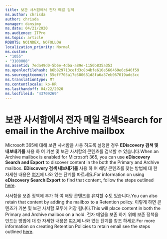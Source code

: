 ```yaml
---
title: 보관 사서함에서 전자 메일 검색
ms.author: chrisda
author: chrisda
manager: dansimp
ms.date: 04/21/2020
ms.audience: ITPro
ms.topic: article
ROBOTS: NOINDEX, NOFOLLOW
localization_priority: Normal
ms.custom:
- "1055"
- "3100008"
ms.assetid: 7eda49d0-5b6e-4dba-a89e-1150b835a353
ms.openlocfilehash: b6b829713cefd3c8b4bfe610e560469e6c646f59
ms.sourcegitcommit: 55eff703a17e500681d8fa6a87eb067019ade3cc
ms.translationtype: MT
ms.contentlocale: ko-KR
ms.lasthandoff: 04/22/2020
ms.locfileid: "43709269"
---
```

# <a name="search-for-email-in-the-archive-mailbox"></a><span data-ttu-id="04caa-102">보관 사서함에서 전자 메일 검색</span><span class="sxs-lookup"><span data-stu-id="04caa-102">Search for email in the Archive mailbox</span></span>

<span data-ttu-id="04caa-103">Microsoft 365에 대해 보관 사서함을 사용 하도록 설정한 경우 **EDiscovery 검색 및 내보내기를** 사용 하 여 기본 및 보관 사서함의 콘텐츠를 검색할 수 있습니다.</span><span class="sxs-lookup"><span data-stu-id="04caa-103">When an Archive mailbox is enabled for Microsoft 365, you can use **eDiscovery Search and Export** to discover content in the both the Primary and Archive mailbox.</span></span> <span data-ttu-id="04caa-104">**EDiscovery 검색 내보내기를** 사용 하 여 해당 콘텐츠를 찾는 방법에 대 한 자세한 내용은 [여기](https://docs.microsoft.com/office365/securitycompliance/export-search-results)에 나와 있는 단계를 따르세요.</span><span class="sxs-lookup"><span data-stu-id="04caa-104">For information on using **eDiscovery Search Export** to find that content, follow the steps outlined [here](https://docs.microsoft.com/office365/securitycompliance/export-search-results).</span></span>
  
<span data-ttu-id="04caa-105">사서함을 보존 정책에 추가 하 여 해당 콘텐츠를 유지할 수도 있습니다.</span><span class="sxs-lookup"><span data-stu-id="04caa-105">You can also retain that content by adding the mailbox to a Retention policy.</span></span> <span data-ttu-id="04caa-106">이렇게 하면 콘텐츠가 기본 및 보관 사서함 모두에 저장 됩니다.</span><span class="sxs-lookup"><span data-stu-id="04caa-106">This will place content in both the Primary and Archive mailbox on a hold.</span></span> <span data-ttu-id="04caa-107">전자 메일을 보존 하기 위해 보존 정책을 만드는 방법에 대 한 자세한 내용은 [여기](https://docs.microsoft.com/Office365/securitycompliance/retention-policies)에 나와 있는 단계를 참조 하세요.</span><span class="sxs-lookup"><span data-stu-id="04caa-107">For more information on creating Retention Policies to retain email see the steps outlined [here](https://docs.microsoft.com/Office365/securitycompliance/retention-policies).</span></span>
  